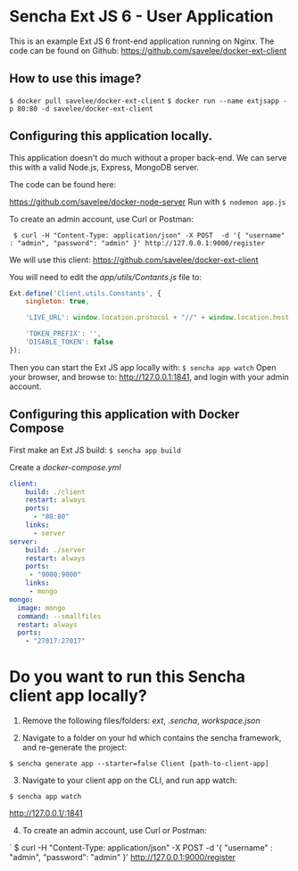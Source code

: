 # Sencha Ext JS 6 - User Application

This is an example Ext JS 6 front-end application running on Nginx.
The code can be found on Github: https://github.com/savelee/docker-ext-client

## How to use this image?

`$ docker pull savelee/docker-ext-client`
`$ docker run --name extjsapp -p 80:80 -d savelee/docker-ext-client`

## Configuring this application locally.

This application doesn't do much without a proper back-end.
We can serve this with a valid Node.js, Express, MongoDB server.

The code can be found here:

https://github.com/savelee/docker-node-server
Run with `$ nodemon app.js`

To create an admin account, use Curl or Postman:

` $ curl -H "Content-Type: application/json" -X POST  -d '{ "username" : "admin", "password": "admin" }' http://127.0.0.1:9000/register`

We will use this client:
https://github.com/savelee/docker-ext-client

You will need to edit the *app/utils/Contants.js* file to:
```javascript
Ext.define('Client.utils.Constants', {
    singleton: true,

    'LIVE_URL': window.location.protocol + "//" + window.location.host + ':9000',

    'TOKEN_PREFIX': '',
    'DISABLE_TOKEN': false
});
```

Then you can start the Ext JS app locally with:
`$ sencha app watch`
Open your browser, and browse to: http://127.0.0.1:1841, and login with your admin account.

## Configuring this application with Docker Compose

First make an Ext JS build:
`$ sencha app build`

Create a *docker-compose.yml*

```yml
client:
    build: ./client
    restart: always
    ports:
      - "80:80"
    links:
      - server
server:
    build: ./server
    restart: always
    ports:
     - "9000:9000"
    links:
     - mongo
mongo:
  image: mongo
  command: --smallfiles
  restart: always
  ports:
    - "27017:27017"
```

# Do you want to run this Sencha client app locally?

1. Remove the following files/folders: *ext*, *.sencha*, *workspace.json*

2. Navigate to a folder on your hd which contains the sencha framework, and re-generate the project:

`$ sencha generate app --starter=false Client [path-to-client-app]`

3. Navigate to your client app on the CLI, and run app watch:

`$ sencha app watch`

http://127.0.0.1/:1841

4. To create an admin account, use Curl or Postman:

` $ curl -H "Content-Type: application/json" -X POST  -d '{ "username" : "admin", "password": "admin" }' http://127.0.0.1:9000/register
